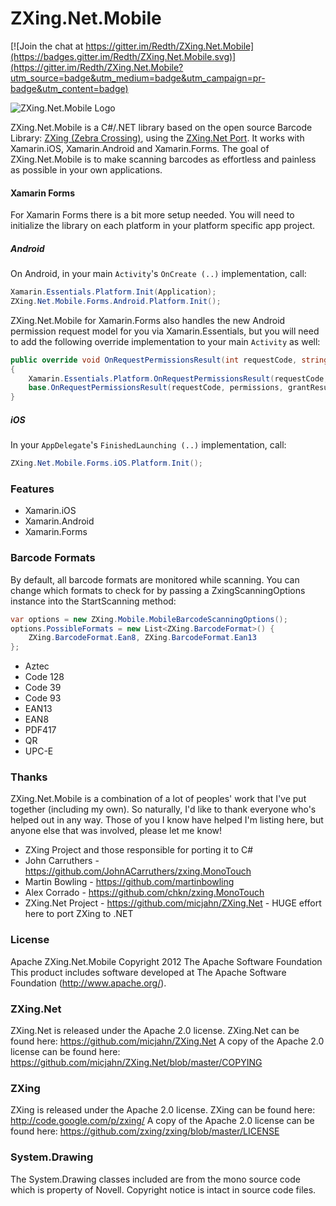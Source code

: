 # ZXing.Net.Mobile

[![Join the chat at https://gitter.im/Redth/ZXing.Net.Mobile](https://badges.gitter.im/Redth/ZXing.Net.Mobile.svg)](https://gitter.im/Redth/ZXing.Net.Mobile?utm_source=badge&utm_medium=badge&utm_campaign=pr-badge&utm_content=badge)

![ZXing.Net.Mobile Logo](https://raw.github.com/Redth/ZXing.Net.Mobile/master/zxing.net.mobile_128x128.png)

ZXing.Net.Mobile is a C#/.NET library based on the open source Barcode Library: [ZXing (Zebra Crossing)](https://github.com/zxing/zxing), using the [ZXing.Net Port](https://github.com/micjahn/ZXing.Net).  It works with Xamarin.iOS, Xamarin.Android and Xamarin.Forms.  The goal of ZXing.Net.Mobile is to make scanning barcodes as effortless and painless as possible in your own applications.

#### Xamarin Forms

For Xamarin Forms there is a bit more setup needed.  You will need to initialize the library on each platform in your platform specific app project.

##### Android 

On Android, in your main `Activity`'s `OnCreate (..)` implementation, call:

```csharp
Xamarin.Essentials.Platform.Init(Application);
ZXing.Net.Mobile.Forms.Android.Platform.Init();
```

ZXing.Net.Mobile for Xamarin.Forms also handles the new Android permission request model for you via Xamarin.Essentials, but you will need to add the following override implementation to your main `Activity` as well:

```csharp
public override void OnRequestPermissionsResult(int requestCode, string[] permissions, Permission[] grantResults)
{
    Xamarin.Essentials.Platform.OnRequestPermissionsResult(requestCode, permissions, grantResults);
    base.OnRequestPermissionsResult(requestCode, permissions, grantResults);
}
```

##### iOS

In your `AppDelegate`'s `FinishedLaunching (..)` implementation, call:

```csharp
ZXing.Net.Mobile.Forms.iOS.Platform.Init();
```

### Features
- Xamarin.iOS
- Xamarin.Android
- Xamarin.Forms

### Barcode Formats
By default, all barcode formats are monitored while scanning.  You can change which formats to check for by passing a ZxingScanningOptions instance into the StartScanning method:

```csharp
var options = new ZXing.Mobile.MobileBarcodeScanningOptions();
options.PossibleFormats = new List<ZXing.BarcodeFormat>() { 
    ZXing.BarcodeFormat.Ean8, ZXing.BarcodeFormat.Ean13 
};
```

- Aztec
- Code 128
- Code 39
- Code 93
- EAN13
- EAN8
- PDF417
- QR
- UPC-E

### Thanks
ZXing.Net.Mobile is a combination of a lot of peoples' work that I've put together (including my own).  So naturally, I'd like to thank everyone who's helped out in any way.  Those of you I know have helped I'm listing here, but anyone else that was involved, please let me know!

- ZXing Project and those responsible for porting it to C#
- John Carruthers - https://github.com/JohnACarruthers/zxing.MonoTouch
- Martin Bowling - https://github.com/martinbowling
- Alex Corrado - https://github.com/chkn/zxing.MonoTouch
- ZXing.Net Project - https://github.com/micjahn/ZXing.Net - HUGE effort here to port ZXing to .NET

### License
Apache ZXing.Net.Mobile Copyright 2012 The Apache Software Foundation
This product includes software developed at The Apache Software Foundation (http://www.apache.org/).

### ZXing.Net
ZXing.Net is released under the Apache 2.0 license.
ZXing.Net can be found here: https://github.com/micjahn/ZXing.Net
A copy of the Apache 2.0 license can be found here: https://github.com/micjahn/ZXing.Net/blob/master/COPYING

### ZXing
ZXing is released under the Apache 2.0 license.
ZXing can be found here: http://code.google.com/p/zxing/
A copy of the Apache 2.0 license can be found here: https://github.com/zxing/zxing/blob/master/LICENSE

### System.Drawing
The System.Drawing classes included are from the mono source code which is property of Novell.
Copyright notice is intact in source code files.
